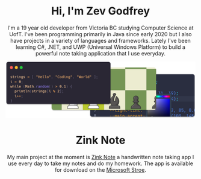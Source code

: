 <h1 align="center">Hi, I'm Zev Godfrey</h1>

<p align="center">I'm a 19 year old developer from Victoria BC studying Computer Science at UofT. I've been programming primarily in Java since early 2020 but I also have projects in a variety of languages and frameworks. Lately I've been learning C#, .NET, and UWP (Universal Windows Platform) to build a powerful note taking application that I use everyday.</p>

[![Projects](./projects-preview.png)](https://www.zevg.ca/projects)

<h1 align="center">Zink Note</h1>

<p align="center">My main project at the moment is <a href="https://zink.zevg.ca">Zink Note</a> a handwritten note taking app I use every day to take my notes and do my homework. The app is available for download on the <a href="https://apps.microsoft.com/detail/Zink%20Note/9NRQ660Z1RC4?launch=true%20%20&mode=full">Microsoft Stroe</a>.</p>


